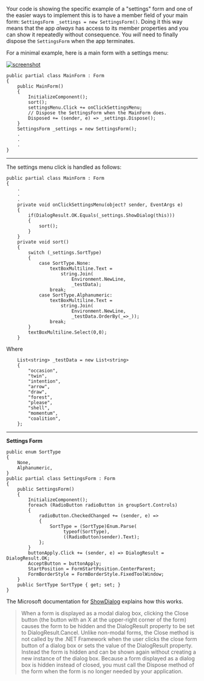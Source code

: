 Your code is showing the specific example of a "settings" form and one of the easier ways to implement this is to have a member field of your main form: `SettingsForm _settings = new SettingsForm()`. Doing it this way means that the app _always_ has access to its member properties and you can show it repeatedly without consequence. You _will_ need to finally dispose the `SettingsForm` when the app terminates.

For a minimal example, here is a main form with a settings menu:

[![screenshot][1]][1]

    public partial class MainForm : Form
    {
        public MainForm()
        {
            InitializeComponent();
            sort();
            settingsMenu.Click += onClickSettingsMenu;
            // Dispose the SettingsForm when the MainForm does.
            Disposed += (sender, e) => _settings.Dispose();
        }
        SettingsForm _settings = new SettingsForm();
        .
        .
        .
    }

***
The settings menu click is handled as follows:

    public partial class MainForm : Form
    {
        .
        .
        .
        private void onClickSettingsMenu(object? sender, EventArgs e)
        {
            if(DialogResult.OK.Equals(_settings.ShowDialog(this)))
            {
                sort();
            }
        }
        private void sort()
        {
            switch (_settings.SortType)
            {
                case SortType.None:
                    textBoxMultiline.Text =
                        string.Join(
                            Environment.NewLine,
                            _testData);
                    break;
                case SortType.Alphanumeric:
                    textBoxMultiline.Text =
                        string.Join(
                            Environment.NewLine,
                            _testData.OrderBy(_=>_));
                    break;
            }
            textBoxMultiline.Select(0,0);
        }

Where

        List<string> _testData = new List<string>
        { 
            "occasion", 
            "twin", 
            "intention",
            "arrow", 
            "draw", 
            "forest", 
            "please", 
            "shell",
            "momentum",
            "coalition",
        };

***
**Settings Form**

    public enum SortType
    {
        None,
        Alphanumeric,
    }
    public partial class SettingsForm : Form
    {
        public SettingsForm()
        {
            InitializeComponent();
            foreach (RadioButton radioButton in groupSort.Controls)
            {
                radioButton.CheckedChanged += (sender, e) =>
                {
                    SortType = (SortType)Enum.Parse(
                         typeof(SortType), 
                         ((RadioButton)sender).Text);
                };
            }
            buttonApply.Click += (sender, e) => DialogResult = DialogResult.OK;
            AcceptButton = buttonApply;
            StartPosition = FormStartPosition.CenterParent;
            FormBorderStyle = FormBorderStyle.FixedToolWindow;
        }
        public SortType SortType { get; set; }
    }




The Microsoft documentation for [ShowDialog](https://learn.microsoft.com/en-us/dotnet/api/system.windows.forms.form.showdialog?view=windowsdesktop-7.0) explains how this works.

> When a form is displayed as a modal dialog box, clicking the Close button (the button with an X at the upper-right corner of the form) causes the form to be hidden and the DialogResult property to be set to DialogResult.Cancel. Unlike non-modal forms, the Close method is not called by the .NET Framework when the user clicks the close form button of a dialog box or sets the value of the DialogResult property. Instead the form is hidden and can be shown again without creating a new instance of the dialog box. Because a form displayed as a dialog box is hidden instead of closed, you must call the Dispose method of the form when the form is no longer needed by your application.


  [1]: https://i.stack.imgur.com/OlRvm.png